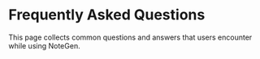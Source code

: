 # Frequently Asked Questions

This page collects common questions and answers that users encounter while using NoteGen.
